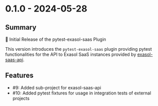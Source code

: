 # 0.1.0 - 2024-05-28

## Summary

🚀 Initial Release of the pytest-exasol-saas Plugin

This version introduces the `pytest-exasol-saas` plugin providing pytest functionalities for the API to Exasol SaaS instances provided by [exasol-saas-api](https://github.com/exasol/saas-api-python).

## Features

* #9: Added sub-project for exasol-saas-api
* #10: Added pytest fixtures for usage in integration tests of external projects